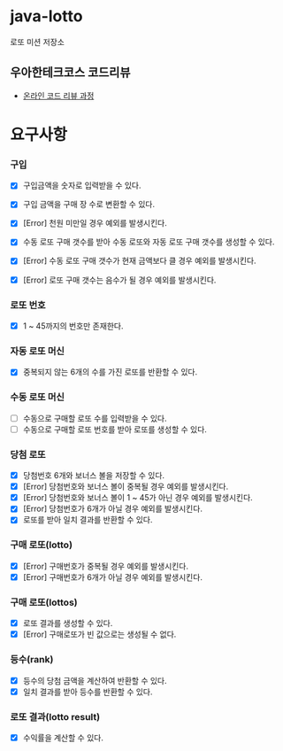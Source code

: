 # java-lotto

로또 미션 저장소

## 우아한테크코스 코드리뷰

- [온라인 코드 리뷰 과정](https://github.com/woowacourse/woowacourse-docs/blob/master/maincourse/README.md)


# 요구사항

### 구입
- [x] 구입금액을 숫자로 입력받을 수 있다.
- [x] 구입 금액을 구매 장 수로 변환할 수 있다.
- [x] [Error] 천원 미만일 경우 예외를 발생시킨다.

- [x] 수동 로또 구매 갯수를 받아 수동 로또와 자동 로또 구매 갯수를 생성할 수 있다.
- [x] [Error] 수동 로또 구매 갯수가 현재 금액보다 클 경우 예외를 발생시킨다.

- [x] [Error] 로또 구매 갯수는 음수가 될 경우 예외를 발생시킨다.

### 로또 번호
- [x] 1 ~ 45까지의 번호만 존재한다.

### 자동 로또 머신
- [x] 중복되지 않는 6개의 수를 가진 로또를 반환할 수 있다.

### 수동 로또 머신
- [ ] 수동으로 구매할 로또 수를 입력받을 수 있다.
- [ ] 수동으로 구매할 로또 번호를 받아 로또를 생성할 수 있다.

### 당첨 로또
- [x] 당첨번호 6개와 보너스 볼을 저장할 수 있다.
- [x] [Error] 당첨번호와 보너스 볼이 중복될 경우 예외를 발생시킨다.
- [x] [Error] 당첨번호와 보너스 볼이 1 ~ 45가 아닌 경우 예외를 발생시킨다.
- [x] [Error] 당첨번호가 6개가 아닐 경우 예외를 발생시킨다.
- [x] 로또를 받아 일치 결과를 반환할 수 있다.

### 구매 로또(lotto)
- [x] [Error] 구매번호가 중복될 경우 예외를 발생시킨다.
- [x] [Error] 구매번호가 6개가 아닐 경우 예외를 발생시킨다.

### 구매 로또(lottos)
- [x] 로또 결과를 생성할 수 있다.
- [x] [Error] 구매로또가 빈 값으로는 생성될 수 없다.

### 등수(rank)
- [x] 등수의 당첨 금액을 계산하여 반환할 수 있다.
- [x] 일치 결과를 받아 등수를 반환할 수 있다.

### 로또 결과(lotto result)
- [x] 수익률을 계산할 수 있다.
